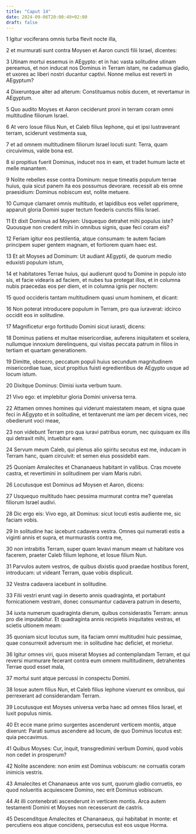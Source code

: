 ```yaml
---
title: "Caput 14"
date: 2024-09-06T20:00:49+02:00
draft: false
---
```



1 Igitur vociferans omnis turba flevit nocte illa,

2 et murmurati sunt contra Moysen et Aaron cuncti filii Israel, dicentes:

3 Utinam mortui essemus in AEgypto: et in hac vasta solitudine utinam pereamus, et non inducat nos Dominus in Terram istam, ne cadamus gladio, et uxores ac liberi nostri ducantur captivi. Nonne melius est reverti in AEgyptum?

4 Dixeruntque alter ad alterum: Constituamus nobis ducem, et revertamur in AEgyptum.

5 Quo audito Moyses et Aaron ceciderunt proni in terram coram omni multitudine filiorum Israel.

6 At vero Iosue filius Nun, et Caleb filius Iephone, qui et ipsi lustraverant terram, sciderunt vestimenta sua,

7 et ad omnem multitudinem filiorum Israel locuti sunt: Terra, quam circuivimus, valde bona est.

8 si propitius fuerit Dominus, inducet nos in eam, et tradet humum lacte et melle manantem.

9 Nolite rebelles esse contra Dominum: neque timeatis populum terrae huius, quia sicut panem ita eos possumus devorare. recessit ab eis omne praesidium: Dominus nobiscum est, nolite metuere.

10 Cumque clamaret omnis multitudo, et lapidibus eos vellet opprimere, apparuit gloria Domini super tectum foederis cunctis filiis Israel.

11 Et dixit Dominus ad Moysen: Usquequo detrahet mihi populus iste? Quousque non credent mihi in omnibus signis, quae feci coram eis?

12 Feriam igitur eos pestilentia, atque consumam: te autem faciam principem super gentem magnam, et fortiorem quam haec est.

13 Et ait Moyses ad Dominum: Ut audiant AEgyptii, de quorum medio eduxisti populum istum,

14 et habitatores Terrae huius, qui audierunt quod tu Domine in populo isto sis, et facie videaris ad faciem, et nubes tua protegat illos, et in columna nubis praecedas eos per diem, et in columna ignis per noctem:

15 quod occideris tantam multitudinem quasi unum hominem, et dicant:

16 Non poterat introducere populum in Terram, pro qua iuraverat: idcirco occidit eos in solitudine.

17 Magnificetur ergo fortitudo Domini sicut iurasti, dicens:

18 Dominus patiens et multae misericordiae, auferens iniquitatem et scelera, nullumque innoxium derelinquens, qui visitas peccata patrum in filios in tertiam et quartam generationem.

19 Dimitte, obsecro, peccatum populi huius secundum magnitudinem misericordiae tuae, sicut propitius fuisti egredientibus de AEgypto usque ad locum istum.

20 Dixitque Dominus: Dimisi iuxta verbum tuum.

21 Vivo ego: et implebitur gloria Domini universa terra.

22 Attamen omnes homines qui viderunt maiestatem meam, et signa quae feci in AEgypto et in solitudine, et tentaverunt me iam per decem vices, nec obedierunt voci meae,

23 non videbunt Terram pro qua iuravi patribus eorum, nec quisquam ex illis qui detraxit mihi, intuebitur eam.

24 Servum meum Caleb, qui plenus alio spiritu secutus est me, inducam in Terram hanc, quam circuivit: et semen eius possidebit eam.

25 Quoniam Amalecites et Chananaeus habitant in vallibus. Cras movete castra, et revertimini in solitudinem per viam Maris rubri.

26 Locutusque est Dominus ad Moysen et Aaron, dicens:

27 Usquequo multitudo haec pessima murmurat contra me? querelas filiorum Israel audivi.

28 Dic ergo eis: Vivo ego, ait Dominus: sicut locuti estis audiente me, sic faciam vobis.

29 In solitudine hac iacebunt cadavera vestra. Omnes qui numerati estis a viginti annis et supra, et murmurastis contra me,

30 non intrabitis Terram, super quam levavi manum meam ut habitare vos facerem, praeter Caleb filium Iephone, et Iosue filium Nun.

31 Parvulos autem vestros, de quibus dixistis quod praedae hostibus forent, introducam: ut videant Terram, quae vobis displicuit.

32 Vestra cadavera iacebunt in solitudine.

33 Filii vestri erunt vagi in deserto annis quadraginta, et portabunt fornicationem vestram, donec consumantur cadavera patrum in deserto,

34 iuxta numerum quadraginta dierum, quibus considerastis Terram: annus pro die imputabitur. Et quadraginta annis recipietis iniquitates vestras, et scietis ultionem meam:

35 quoniam sicut locutus sum, ita faciam omni multitudini huic pessimae, quae consurrexit adversum me: in solitudine hac deficiet, et morietur.

36 Igitur omnes viri, quos miserat Moyses ad contemplandam Terram, et qui reversi murmurare fecerant contra eum omnem multitudinem, detrahentes Terrae quod esset mala,

37 mortui sunt atque percussi in conspectu Domini.

38 Iosue autem filius Nun, et Caleb filius Iephone vixerunt ex omnibus, qui perrexerant ad considerandam Terram.

39 Locutusque est Moyses universa verba haec ad omnes filios Israel, et luxit populus nimis.

40 Et ecce mane primo surgentes ascenderunt verticem montis, atque dixerunt: Parati sumus ascendere ad locum, de quo Dominus locutus est: quia peccavimus.

41 Quibus Moyses: Cur, inquit, transgredimini verbum Domini, quod vobis non cedet in prosperum?

42 Nolite ascendere: non enim est Dominus vobiscum: ne corruatis coram inimicis vestris.

43 Amalecites et Chananaeus ante vos sunt, quorum gladio corruetis, eo quod nolueritis acquiescere Domino, nec erit Dominus vobiscum.

44 At illi contenebrati ascenderunt in verticem montis. Arca autem testamenti Domini et Moyses non recesserunt de castris.

45 Descenditque Amalecites et Chananaeus, qui habitabat in monte: et percutiens eos atque concidens, persecutus est eos usque Horma.

